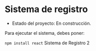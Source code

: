 <h1>Sistema de registro</h1>

- Estado del proyecto: En construcción.

Para ejecutar el sistema, debes poner:

```npm install react```
Sistema de Registro 2
